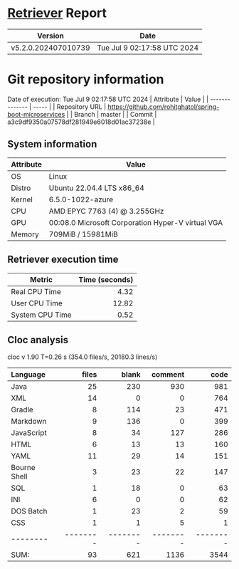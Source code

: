 # [Retriever](https://github.com/PalladioSimulator/Palladio-ReverseEngineering-Retriever) Report
| Version | Date |
| ------- | ---- |
| v5.2.0.202407010739 | Tue Jul  9 02:17:58 UTC 2024 |

# Git repository information
Date of execution: Tue Jul  9 02:17:58 UTC 2024
|    Attribute   | Value |
| -------------- | ----- |
| Repository URL | https://github.com/rohitghatol/spring-boot-microservices |
| Branch         | master |
| Commit         | a3c9df9350a07578df281949e6018d01ac37238e |


## System information
| Attribute | Value |
| --------- | ----- |
| OS | Linux  |
| Distro | Ubuntu 22.04.4 LTS x86_64  |
| Kernel | 6.5.0-1022-azure  |
| CPU | AMD EPYC 7763 (4) @ 3.255GHz  |
| GPU | 00:08.0 Microsoft Corporation Hyper-V virtual VGA  |
| Memory | 709MiB / 15981MiB  |

## Retriever execution time
| Metric | Time (seconds) |
| --- | ---: |
| Real CPU Time | 4.32 |
| User CPU Time | 12.82 |
| System CPU Time | 0.52 |
<!--
Explainations:
- __Real CPU Time__: actual time the command has run (can be less than total time spent in user and system mode for multi-threaded processes)
- __User CPU Time__: time the command has spent running in user mode
- __System CPU Time__: time the command has spent running in system or kernel mode
-->

## Cloc analysis
cloc v 1.90  T=0.26 s (354.0 files/s, 20180.3 lines/s)

Language|files|blank|comment|code
:-------|-------:|-------:|-------:|-------:
Java|25|230|930|981
XML|14|0|0|764
Gradle|8|114|23|471
Markdown|9|136|0|399
JavaScript|8|34|127|286
HTML|6|13|13|160
YAML|11|29|14|151
Bourne Shell|3|23|22|147
SQL|1|18|0|63
INI|6|0|0|62
DOS Batch|1|23|2|59
CSS|1|1|5|1
--------|--------|--------|--------|--------
SUM:|93|621|1136|3544
